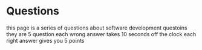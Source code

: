 # Questions
this page is a series of questions about software development questoins
they are 5 question each wrong answer takes 10 seconds off the clock 
each right answer gives you 5 points
